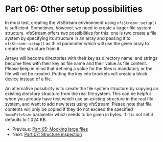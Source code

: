 Part 06: Other setup possibilities
==================================

In most test, creating the vfsStream environment using `vfsStream::setup()` is
sufficient. Sometimes, however, we need to create a larger file system structure.
vfsStream offers two possibilities for this: one is two create a file system by
specifying its structure in an array and passing it to `vfsStream::setup()` as
third parameter which will use the given array to create the structure from it.

Arrays will become directories with their key as directory name, and strings
become files with their key as file name and their value as file content. Please
keep in mind that defining a value for the files is mandatory or the file will
not be created. Putting the key into brackets will create a block device instead
of a file.

An alternative possibility is to create the file system structure by copying an
existing directory structure from the real file system. This can be helpful when
you already have test which use an existing structure in the real file system,
and want to add new tests using vfsStream. Please note that file contents will
only be copied if they do not exceed the specified `$maxFileSize` parameter
which needs to be given in bytes. If it is not set it defaults to 1,024 KB.

* Previous: [Part 05: Mocking large files](https://github.com/mikey179/vfsStream-examples/tree/master/src/part05)
* Next: [Part 07: Structure inspection](https://github.com/mikey179/vfsStream-examples/tree/master/src/part07)
